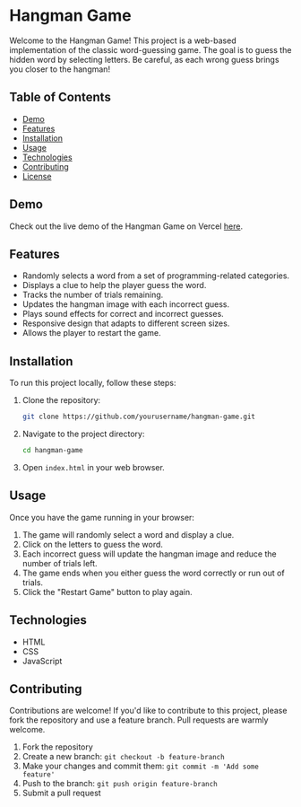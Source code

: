 # Hangman Game

Welcome to the Hangman Game! This project is a web-based implementation of the classic word-guessing game. The goal is to guess the hidden word by selecting letters. Be careful, as each wrong guess brings you closer to the hangman!

## Table of Contents

- [Demo](#demo)
- [Features](#features)
- [Installation](#installation)
- [Usage](#usage)
- [Technologies](#technologies)
- [Contributing](#contributing)
- [License](#license)

## Demo

Check out the live demo of the Hangman Game on Vercel [here](https://your-vercel-app-url.vercel.app).

## Features

- Randomly selects a word from a set of programming-related categories.
- Displays a clue to help the player guess the word.
- Tracks the number of trials remaining.
- Updates the hangman image with each incorrect guess.
- Plays sound effects for correct and incorrect guesses.
- Responsive design that adapts to different screen sizes.
- Allows the player to restart the game.

## Installation

To run this project locally, follow these steps:

1. Clone the repository:

    ```bash
    git clone https://github.com/yourusername/hangman-game.git
    ```

2. Navigate to the project directory:

    ```bash
    cd hangman-game
    ```

3. Open `index.html` in your web browser.

## Usage

Once you have the game running in your browser:

1. The game will randomly select a word and display a clue.
2. Click on the letters to guess the word.
3. Each incorrect guess will update the hangman image and reduce the number of trials left.
4. The game ends when you either guess the word correctly or run out of trials.
5. Click the "Restart Game" button to play again.

## Technologies

- HTML
- CSS
- JavaScript

## Contributing

Contributions are welcome! If you'd like to contribute to this project, please fork the repository and use a feature branch. Pull requests are warmly welcome.

1. Fork the repository
2. Create a new branch: `git checkout -b feature-branch`
3. Make your changes and commit them: `git commit -m 'Add some feature'`
4. Push to the branch: `git push origin feature-branch`
5. Submit a pull request

